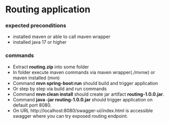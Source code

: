 # Routing application

### expected preconditions
* installed maven or able to call maven wrapper
* installed java 17 or higher

### commands 
* Extract **routing.zip** into some folder
* In folder execute maven commands via maven wrapper(./mvnw) or maven installed (mvn)
* Command **mvn spring-boot:run** should build and trigger application
* Or step by step via build and run commands
* Command **mvn clean install** should create jar artifact **routing-1.0.0.jar**.
* Command **java -jar routing-1.0.0.jar** should trigger application on default port 8080.
* On URL http://localhost:8080/swagger-ui/index.html is accessible swagger where you can try exposed routing endpoint. 
